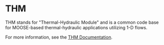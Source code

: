 # THM

THM stands for "Thermal-Hydraulic Module" and is a common code base for MOOSE-based
thermal-hydraulic applications utilizing 1-D flows.

For more information, see the [THM Documentation](https://hpcsc.hpc.inl.gov/ssl/THM/site/index.html).
